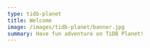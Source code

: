 ```yaml
---
type: tidb-planet
title: Welcome
image: /images/tidb-planet/banner.jpg
summary: Have fun adventure on TiDB Planet!
---
```

